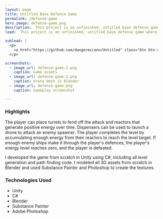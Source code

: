 ```yaml
---
layout: page
title: Untitled Base Defence Game
permalink: /defense-game
hero_image: defense-game.png
description:  This project is an unfinished, untitled base defense game where the player must protect their base for an onslaught of enemy ships. 
lead:  This project is an unfinished, untitled base defense game where the player must protect their base for an onslaught of enemy ships. 

sublead: |
  <p>
    <a href="https://github.com/dangermccann/Untitled" class="btn btn-secondary px-4 py-2 btn-sm">Source Code</a>
  </p>

screenshots:
  - image_url: defense-game-2.png
    caption: Game assets
  - image_url: defense-game-1.png
    caption: Drone mesh in Blender
  - image_url: defense-game.png
    caption: Gameplay screenshot

---
```

### Highlights
The player can place turrets to fend off the attack and reactors that generate positive energy over time.  Dispensers can be used to launch a drone to attack an enemy spawner.  The player completes the level by accumulating enough energy from their reactors to reach the level target.  If enough enemy ships make it through the player's defences, the player's energy level reaches zero, and the player is defeated.  

I developed the game from scratch in Unity using C#, including all level generation and path finding code.  I modeled all 3D assets from scratch in Blender and used Substance Painter and Photoshop to create the textures.  

### Technologies Used
- Unity
- C#
- Blender
- Substance Painter
- Adobe Photoshop
